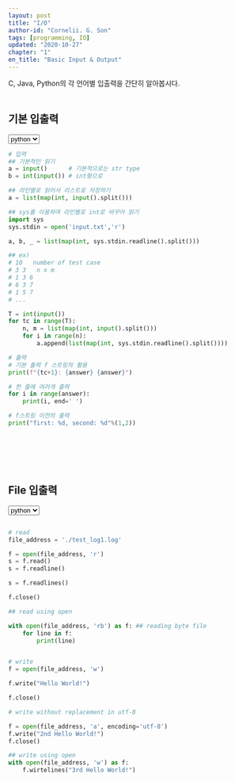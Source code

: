 ```yaml
---
layout: post
title: "I/O"
author-id: "Cornelii. G. Son"
tags: [programming, IO]
updated: "2020-10-27"
chapter: "1"
en_title: "Basic Input & Output"
---
```


C, Java, Python의 각 언어별 입출력을 간단히 알아봅시다.
<br/><br>

## 기본 입출력

<select id="code1" onChange="changeCode(1);">
    <option value="python">python</option>
    <option value="c">c</option>
    <option value="cpp">c++</option>
    <option value="java">java</option>
</select>

<div markdown="1" id="code1_python">

```python
# 입력
## 기본적인 읽기
a = input()      # 기본적으로는 str type
b = int(input()) # int형으로

## 라인별로 읽어서 리스트로 저장하기
a = list(map(int, input().split()))

## sys를 이용하여 라인별로 int로 바꾸어 읽기
import sys
sys.stdin = open('input.txt','r')

a, b, _ = list(map(int, sys.stdin.readline().split()))

## ex)   
# 10   number of test case
# 3 3   n x m
# 1 3 6  
# 6 3 7
# 1 5 7
# ...

T = int(input())
for tc in range(T):
    n, m = list(map(int, input().split()))
    for i in range(n): 
        a.append(list(map(int, sys.stdin.readline().split())))

# 출력
# 기본 출력 f 스트링의 활용
print(f"{tc+1}: {answer} {answer}")

# 한 줄에 여러개 출력
for i in range(answer):
    print(i, end=' ')

# f스트링 이전의 출력
print("first: %d, second: %d"%(1,2))
```
</div>


<div markdown="1" id="code1_c" style="display:none">

```c
#include<stdio.h>

// 입력

//// scanf
scanf("%d",&a);
scanf("%d %d %d",&x, &y, &z);





// 출력
//// printf
printf("%d %c %f %lld \n", 1, 'a', 5.4, '52');

```
</div>
<div markdown="1" id="code1_cpp" style="display:none" >

```cpp
#include<iostream>

using namespace std;

// 입력
//// cin
    int a;
    cin >> a;

//// scanf
scanf("%d",&a);
scanf("%d %d %d",&x, &y, &z);

//// binary input




// 출력
//// cout
    cout << a << "Hello World" << endl; // 많은 열을 출력할 때 endl의 활용은 느릴 수 있음.

//// printf
printf("%d %c %f %lld \n", 1, 'a', 5.4, '52');

//// binary output


```
</div>

<div markdown="1" id="code1_java" style="display:none" >

```java
// 기본 입출력
import java.util.Scanner;


class Solution 
{
    public static void main(String [] args) throws Exception
    {
        Scanner sc = new Scanner(System.in);
        int a;
        double b; 
        char c; 
        String d;
        long e;
        a = sc.nextInt();
        b = sc.nextDouble();
        c = sc.nextByte();
        d = sc.next();
        e = sc.nextLong();
        
        System.out.println(a);
        
    }
}

// Buffer 를 활용한 입출력
import java.io.BufferedReader;
import java.io.BufferedWriter;
import java.io.InputStreamReader;
import java.io.OutputStreamWriter;
import java.util.StringTokenizer;

class Solution
{
    static BufferedReader BR = new BufferedReader(new InputStreamReader(System.in));
	static BufferedWriter BW = new BufferedWriter(new OutputStreamWriter(System.out));
	static StringTokenizer ST;
    static StringBuilder ANSWER;

    public static void main(String [] args) throws Exception
    {
        // int 하나 입력
        int T = Integer.parseInt(BR.readLine().trim());

        // 띄어쓰기, 탭으로 구분된 여러 int 한 줄 입력
        int N, M, W;
        ST = new StringTokenizer(BR.readLine().trim());
        N = Integer.parseInt(ST.nextToken());
        M = Integer.parseInt(ST.nextToken());
        W = Integer.parseInt(ST.nextToken());

        // StringBuilder를 활용한 출력
        ANSWER = new StringBuilder();
        ANSWER.append(N).append(' ').append(T).append(' ').append('\n');
        BW.write(ANSWER.toString());

        BR.close();
		BW.flush();
		BW.close();
    }
}

```
</div>
<br/><br/>
<br/><br/>

## File 입출력
<select id="code1" onChange="changeCode(1);">
    <option value="python">python</option>
    <option value="c">c</option>
    <option value="cpp">c++</option>
    <option value="java">java</option>
</select>
<div markdown="1" id="code1_python">

```python

# read
file_address = './test_log1.log'

f = open(file_address, 'r')
s = f.read()
s = f.readline()

s = f.readlines()

f.close()

## read using open

with open(file_address, 'rb') as f: ## reading byte file
    for line in f:
        print(line)


# write
f = open(file_address, 'w')

f.write("Hello World!")

f.close()

# write without replacement in utf-8

f = open(file_address, 'a', encoding='utf-8')
f.write("2nd Hello World!")
f.close()

## write using open
with open(file_address, 'w') as f:
    f.wirtelines("3rd Hello World!")


```

</div>

<div markdown="1" id="code1_c" style="display:none">

```c


```

</div>



<div markdown="1" id="code1_cpp" style="display:none" >


```cpp


```

</div>
<div markdown="1" id="code1_java" style="display:none" >

```java

```
</div>
